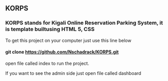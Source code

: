 ## KORPS

### KORPS stands for Kigali Online Reservation Parking System, it is template builtusing HTML 5, CSS

To get this project on your computer just use this line below
#### git clone https://github.com/Nschadrack/KORPS.git

open file called index to run the project.

If you want to see the admin side just open file called dashboard


